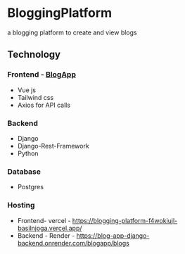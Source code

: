 # BloggingPlatform
a blogging platform to create and view blogs

## Technology

### Frontend - [BlogApp](https://github.com/BasilNjoga/BloggingPlatform/tree/main/BlogApp)
- Vue js
- Tailwind css
- Axios for API calls

### Backend
- Django
- Django-Rest-Framework
- Python

### Database
- Postgres

### Hosting
- Frontend- vercel - https://blogging-platform-f4wokiujl-basilnjoga.vercel.app/
- Backend - Render - https://blog-app-django-backend.onrender.com/blogapp/blogs
